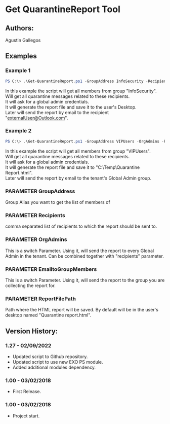 ﻿# Get QuarantineReport Tool  

## Authors:  
Agustin Gallegos  

## Examples  
### Example 1  
```powershell
PS C:\> .\Get-QuarantineReport.ps1 -GroupAddress InfoSecurity -Recipients "externalUser@Outlook.com"
```
In this example the script will get all members from group "InfoSecurity".  
Will get all quarantine messages related to these recipients.  
It will ask for a global admin credentials.  
It will generate the report file and save it to the user's Desktop.  
Later will send the report by email to the recipient "externalUser@Outlook.com".  

### Example 2  
```powershell
PS C:\> .\Get-QuarantineReport.ps1 -GroupAddress VIPUsers -OrgAdmins -ReportFilePath "C:\Temp\Quarantine Report.html"
```
In this example the script will get all members from group "VIPUsers".  
Will get all quarantine messages related to these recipients.  
It will ask for a global admin credentials.  
It will generate the report file and save it to "C:\Temp\Quarantine Report.html".  
Later will send the report by email to the tenant's Global Admin group.  

### PARAMETER GroupAddress  
Group Alias you want to get the list of members of

### PARAMETER Recipients
comma separated list of recipients to which the report should be sent to.

### PARAMETER OrgAdmins
This is a switch Parameter. Using it, will send the report to every Global Admin in the tenant. Can be combined together with "recipients" parameter.

### PARAMETER EmailtoGroupMembers
This is a switch Parameter. Using it, will send the report to the group you are collecting the report for.

### PARAMETER ReportFilePath
Path where the HTML report will be saved. By default will be in the user's desktop named "Quarantine report.html".  

## Version History:
### 1.27 - 02/09/2022
 - Updated script to Github repository.
 - Updated script to use new EXO PS module.
 - Added additional modules dependency.
### 1.00 - 03/02/2018
 - First Release.
### 1.00 - 03/02/2018
 - Project start.